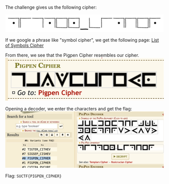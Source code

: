 The challenge gives us the following cipher:

![1.png](./screenshots/1.png)

If we google a phrase like "symbol cipher", we get the following page: 
[List of Symbols Cipher](https://www.dcode.fr/symbols-ciphers)

From there, we see that the Pigpen Cipher resembles our cipher.
![2.png](./screenshots/2.png)

Opening a decoder, we enter the characters and get the flag:
![3.png](./screenshots/3.png)

Flag: `SUCTF{PIGPEN_CIPHER}`